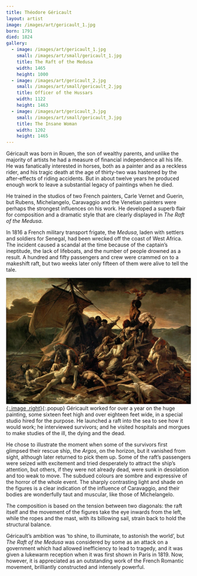 ```yaml
---
title: Théodore Géricault
layout: artist
image: /images/art/gericault_1.jpg
born: 1791
died: 1824
gallery:
  - image: /images/art/gericault_1.jpg
    small: /images/art/small/gericault_1.jpg
    title: The Raft of the Medusa
    width: 1465
    height: 1000
  - image: /images/art/gericault_2.jpg
    small: /images/art/small/gericault_2.jpg
    title: Officer of the Hussars
    width: 1122
    height: 1463
  - image: /images/art/gericault_3.jpg
    small: /images/art/small/gericault_3.jpg
    title: The Insane Woman
    width: 1202
    height: 1465
---
```


Géricault was born in Rouen, the son of wealthy parents, and unlike the
majority of artists he had a measure of financial independence all his life. He
was fanatically interested in horses, both as a painter and as a reckless
rider, and his tragic death at the age of thirty-two was hastened by the
after-effects of riding accidents. But in about twelve years he produced enough
work to leave a substantial legacy of paintings when he died.

He trained in the studios of two French painters, Carle Vernet and Guerin, but
Rubens, Michelangelo, Caravaggio and the Venetian painters were perhaps the
strongest influences on his work. He developed a superb flair for composition
and a dramatic style that are clearly displayed in _The Raft of the Medusa_.

In 1816 a French military transport frigate, the _Medusa_, laden with settlers
and soldiers for Senegal, had been wrecked off the coast of West Africa. The
incident caused a scandal at the time because of the captain’s ineptitude, the
lack of lifeboats, and the number of people drowned as a result. A hundred and
fifty passengers and crew were crammed on to a makeshift raft, but two weeks
later only fifteen of them were alive to tell the tale.

[![The Raft of the Medusa](/images/art/gericault_1.jpg){:.image .right}](/images/art/gericault_1.jpg){:.popup}
Géricault worked for over a year on the huge painting, some sixteen feet high
and over eighteen feet wide, in a special studio hired for the purpose. He
launched a raft into the sea to see how it would work; he interviewed
survivors; and he visited hospitals and morgues to make studies of the ill, the
dying and the dead.

He chose to illustrate the moment when some of the survivors first glimpsed
their rescue ship, the _Argos_, on the horizon, but it vanished from sight,
although later returned to pick them up. Some of the raft’s passengers were
seized with excitement and tried desperately to attract the ship’s attention,
but others, if they were not already dead, were sunk in desolation and too weak
to move. The subdued colours are sombre and expressive of the horror of the
whole event. The sharply contrasting light and shade on the figures is a clear
indication of the influence of Caravaggio, and their bodies are wonderfully
taut and muscular, like those of Michelangelo.

The composition is based on the tension between two diagonals: the raft itself
and the movement of the figures take the eye inwards from the left, while the
ropes and the mast, with its billowing sail, strain back to hold the structural
balance.

Géricault’s ambition was ‘to shine, to illuminate, to astonish the world’, but
_The Raft of the Medusa_ was considered by some as an attack on a government
which had allowed inefficiency to lead to tragedy, and it was given a
lukewarm reception when it was first shown in Paris in 1819. Now, however, it
is appreciated as an outstanding work of the French Romantic movement,
brilliantly constructed and intensely powerful.
